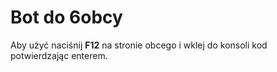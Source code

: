 <h1>Bot do 6obcy</h1>

Aby użyć naciśnij <b>F12</b> na stronie obcego i wklej do konsoli kod potwierdzając enterem.
